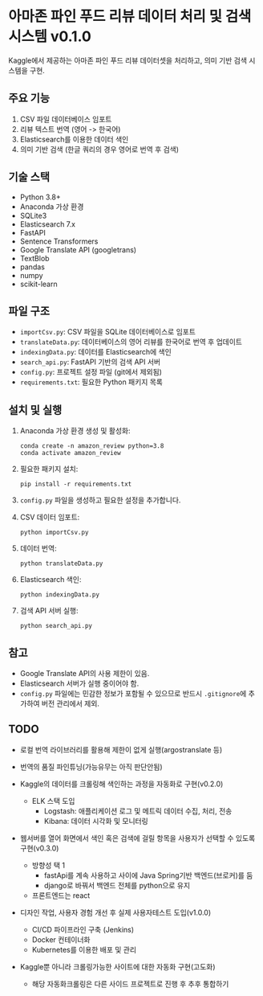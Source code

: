# 아마존 파인 푸드 리뷰 데이터 처리 및 검색 시스템 v0.1.0

Kaggle에서 제공하는 아마존 파인 푸드 리뷰 데이터셋을 처리하고, 의미 기반 검색 시스템을 구현.

## 주요 기능

1. CSV 파일 데이터베이스 임포트
2. 리뷰 텍스트 번역 (영어 -> 한국어)
3. Elasticsearch를 이용한 데이터 색인
4. 의미 기반 검색 (한글 쿼리의 경우 영어로 번역 후 검색)

## 기술 스택

- Python 3.8+
- Anaconda 가상 환경
- SQLite3
- Elasticsearch 7.x
- FastAPI
- Sentence Transformers
- Google Translate API (googletrans)
- TextBlob
- pandas
- numpy
- scikit-learn

## 파일 구조

- `importCsv.py`: CSV 파일을 SQLite 데이터베이스로 임포트
- `translateData.py`: 데이터베이스의 영어 리뷰를 한국어로 번역 후 업데이트
- `indexingData.py`: 데이터를 Elasticsearch에 색인
- `search_api.py`: FastAPI 기반의 검색 API 서버
- `config.py`: 프로젝트 설정 파일 (git에서 제외됨)
- `requirements.txt`: 필요한 Python 패키지 목록

## 설치 및 실행

1. Anaconda 가상 환경 생성 및 활성화:
   ```
   conda create -n amazon_review python=3.8
   conda activate amazon_review
   ```

2. 필요한 패키지 설치:
   ```
   pip install -r requirements.txt
   ```

3. `config.py` 파일을 생성하고 필요한 설정을 추가합니다.

4. CSV 데이터 임포트:
   ```
   python importCsv.py
   ```

5. 데이터 번역:
   ```
   python translateData.py
   ```

6. Elasticsearch 색인:
   ```
   python indexingData.py
   ```

7. 검색 API 서버 실행:
   ```
   python search_api.py
   ```

## 참고

- Google Translate API의 사용 제한이 있음.
- Elasticsearch 서버가 실행 중이어야 함.
- `config.py` 파일에는 민감한 정보가 포함될 수 있으므로 반드시 `.gitignore`에 추가하여 버전 관리에서 제외.

## TODO

- 로컬 번역 라이브러리를 활용해 제한이 없게 실행(argostranslate 등)
- 번역의 품질 파인튜닝(가능유무는 아직 판단안됨)
- Kaggle의 데이터를 크롤링해 색인하는 과정을 자동화로 구현(v0.2.0)
    - ELK 스택 도입
        - Logstash: 애플리케이션 로그 및 메트릭 데이터 수집, 처리, 전송
        - Kibana: 데이터 시각화 및 모니터링    
- 웹서버를 열어 화면에서 색인 혹은 검색에 걸릴 항목을 사용자가 선택할 수 있도록 구현(v0.3.0)
    - 방향성 택 1
        - fastApi를 계속 사용하고 사이에 Java Spring기반 백엔드(브로커)를 둠
        - django로 바꿔서 백엔드 전체를 python으로 유지
    - 프론트엔드는 react
- 디자인 작업, 사용자 경험 개선 후 실제 사용자테스트 도입(v1.0.0)
    - CI/CD 파이프라인 구축 (Jenkins)
    - Docker 컨테이너화
    - Kubernetes를 이용한 배포 및 관리

- Kaggle뿐 아니라 크롤링가능한 사이트에 대한 자동화 구현(고도화)
	- 해당 자동화크롤링은 다른 사이드 프로젝트로 진행 후 추후 통합하기
